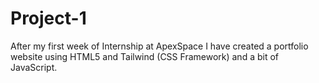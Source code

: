 # Project-1
After my first week of Internship at ApexSpace I have created a portfolio website using HTML5 and Tailwind (CSS Framework) and a bit of JavaScript.
